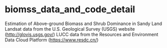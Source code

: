 # biomss_data_and_code_detail
Estimation of Above-ground Biomass and Shrub Dominance in Sandy Land
Landsat data from the U.S. Geological Survey (USGS) website (http://glovis.usgs.gov/)
LUCC data from the Resources and Environment Data Cloud Platform (https://www.resdc.cn/)
